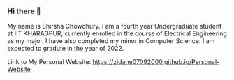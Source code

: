 ### Hi there 👋

<!--
**Zidane07092000/Zidane07092000** is a ✨ _special_ ✨ repository because its `README.md` (this file) appears on your GitHub profile.

Here are some ideas to get you started:

- 🔭 I’m currently working on ...
- 🌱 I’m currently learning ...
- 👯 I’m looking to collaborate on ...
- 🤔 I’m looking for help with ...
- 💬 Ask me about ...
- 📫 How to reach me: ...
- 😄 Pronouns: ...
- ⚡ Fun fact: ...
-->

 My name is Shirsha Chowdhury. I am a fourth year Undergraduate student at IIT KHARAGPUR, currently enrolled in the course of Electrical Engineering as my major. I have also completed my minor in Computer Science. I am expected to gradute in the year of 2022.
 
 Link to My Personal Website: https://zidane07092000.github.io/Personal-Website
